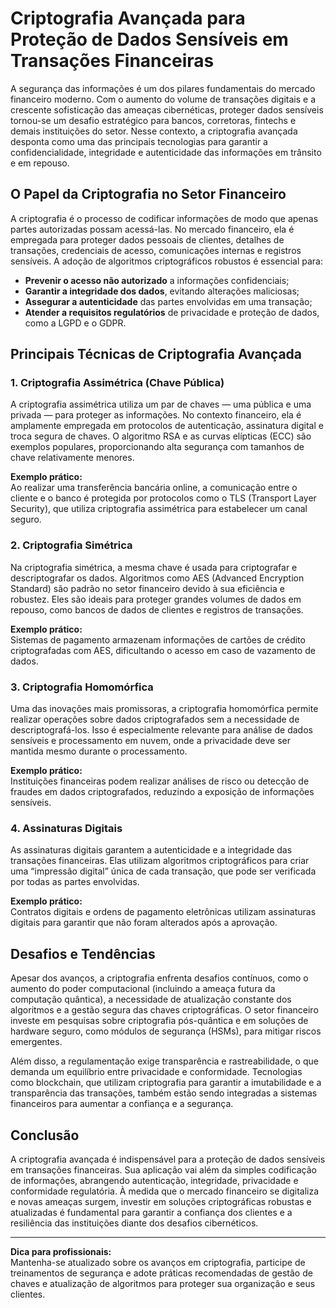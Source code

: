# Criptografia Avançada para Proteção de Dados Sensíveis em Transações Financeiras

A segurança das informações é um dos pilares fundamentais do mercado financeiro moderno. Com o aumento do volume de transações digitais e a crescente sofisticação das ameaças cibernéticas, proteger dados sensíveis tornou-se um desafio estratégico para bancos, corretoras, fintechs e demais instituições do setor. Nesse contexto, a criptografia avançada desponta como uma das principais tecnologias para garantir a confidencialidade, integridade e autenticidade das informações em trânsito e em repouso.

## O Papel da Criptografia no Setor Financeiro

A criptografia é o processo de codificar informações de modo que apenas partes autorizadas possam acessá-las. No mercado financeiro, ela é empregada para proteger dados pessoais de clientes, detalhes de transações, credenciais de acesso, comunicações internas e registros sensíveis. A adoção de algoritmos criptográficos robustos é essencial para:

- **Prevenir o acesso não autorizado** a informações confidenciais;
- **Garantir a integridade dos dados**, evitando alterações maliciosas;
- **Assegurar a autenticidade** das partes envolvidas em uma transação;
- **Atender a requisitos regulatórios** de privacidade e proteção de dados, como a LGPD e o GDPR.

## Principais Técnicas de Criptografia Avançada

### 1. Criptografia Assimétrica (Chave Pública)

A criptografia assimétrica utiliza um par de chaves — uma pública e uma privada — para proteger as informações. No contexto financeiro, ela é amplamente empregada em protocolos de autenticação, assinatura digital e troca segura de chaves. O algoritmo RSA e as curvas elípticas (ECC) são exemplos populares, proporcionando alta segurança com tamanhos de chave relativamente menores.

**Exemplo prático:**  
Ao realizar uma transferência bancária online, a comunicação entre o cliente e o banco é protegida por protocolos como o TLS (Transport Layer Security), que utiliza criptografia assimétrica para estabelecer um canal seguro.

### 2. Criptografia Simétrica

Na criptografia simétrica, a mesma chave é usada para criptografar e descriptografar os dados. Algoritmos como AES (Advanced Encryption Standard) são padrão no setor financeiro devido à sua eficiência e robustez. Eles são ideais para proteger grandes volumes de dados em repouso, como bancos de dados de clientes e registros de transações.

**Exemplo prático:**  
Sistemas de pagamento armazenam informações de cartões de crédito criptografadas com AES, dificultando o acesso em caso de vazamento de dados.

### 3. Criptografia Homomórfica

Uma das inovações mais promissoras, a criptografia homomórfica permite realizar operações sobre dados criptografados sem a necessidade de descriptografá-los. Isso é especialmente relevante para análise de dados sensíveis e processamento em nuvem, onde a privacidade deve ser mantida mesmo durante o processamento.

**Exemplo prático:**  
Instituições financeiras podem realizar análises de risco ou detecção de fraudes em dados criptografados, reduzindo a exposição de informações sensíveis.

### 4. Assinaturas Digitais

As assinaturas digitais garantem a autenticidade e a integridade das transações financeiras. Elas utilizam algoritmos criptográficos para criar uma “impressão digital” única de cada transação, que pode ser verificada por todas as partes envolvidas.

**Exemplo prático:**  
Contratos digitais e ordens de pagamento eletrônicas utilizam assinaturas digitais para garantir que não foram alterados após a aprovação.

## Desafios e Tendências

Apesar dos avanços, a criptografia enfrenta desafios contínuos, como o aumento do poder computacional (incluindo a ameaça futura da computação quântica), a necessidade de atualização constante dos algoritmos e a gestão segura das chaves criptográficas. O setor financeiro investe em pesquisas sobre criptografia pós-quântica e em soluções de hardware seguro, como módulos de segurança (HSMs), para mitigar riscos emergentes.

Além disso, a regulamentação exige transparência e rastreabilidade, o que demanda um equilíbrio entre privacidade e conformidade. Tecnologias como blockchain, que utilizam criptografia para garantir a imutabilidade e a transparência das transações, também estão sendo integradas a sistemas financeiros para aumentar a confiança e a segurança.

## Conclusão

A criptografia avançada é indispensável para a proteção de dados sensíveis em transações financeiras. Sua aplicação vai além da simples codificação de informações, abrangendo autenticação, integridade, privacidade e conformidade regulatória. À medida que o mercado financeiro se digitaliza e novas ameaças surgem, investir em soluções criptográficas robustas e atualizadas é fundamental para garantir a confiança dos clientes e a resiliência das instituições diante dos desafios cibernéticos.

---

**Dica para profissionais:**  
Mantenha-se atualizado sobre os avanços em criptografia, participe de treinamentos de segurança e adote práticas recomendadas de gestão de chaves e atualização de algoritmos para proteger sua organização e seus clientes.
